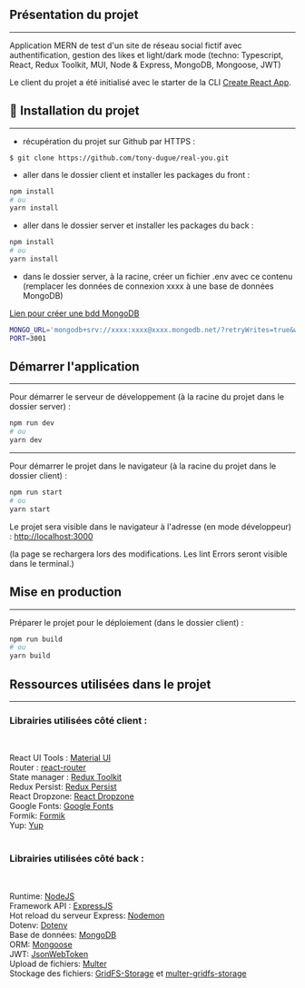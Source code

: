 ## Présentation du projet
***

Application MERN de test d'un site de réseau social fictif avec authentification, gestion des likes et light/dark mode (techno: Typescript, React, Redux Toolkit, MUI, Node & Express, MongoDB, Mongoose, JWT)

Le client du projet a été initialisé avec le starter de la CLI [Create React App](https://github.com/facebook/create-react-app).


## 🚀 Installation du projet
***

- récupération du projet sur Github par HTTPS :

```shell script
$ git clone https://github.com/tony-dugue/real-you.git
```

- aller dans le dossier client et installer les packages du front :
```bash
npm install
# ou
yarn install
```

- aller dans le dossier server et installer les packages du back :
```bash
npm install
# ou
yarn install
```

- dans le dossier server, à la racine, créer un fichier .env avec ce contenu (remplacer les données de connexion xxxx à une base de données MongoDB)

[Lien pour créer une bdd MongoDB](https://www.mongodb.com/cloud)

```bash
MONGO_URL='mongodb+srv://xxxx:xxxx@xxxx.mongodb.net/?retryWrites=true&w=majority'
PORT=3001
```

## Démarrer l'application
***
Pour démarrer le serveur de développement (à la racine du projet dans le dossier server) :
```bash
npm run dev
# ou
yarn dev
```

***
Pour démarrer le projet dans le navigateur (à la racine du projet dans le dossier client) :
```bash
npm run start
# ou
yarn start
```

Le projet sera visible dans le navigateur à l'adresse (en mode développeur) :
[http://localhost:3000](http://localhost:3000)

(la page se rechargera lors des modifications.
Les lint Errors seront visible dans le terminal.)

## Mise en production
***

Préparer le projet pour le déploiement (dans le dossier client) :

```bash
npm run build
# ou
yarn build
```

## Ressources utilisées dans le projet
***

### Librairies utilisées côté client :
</br>

React UI Tools : [Material UI](https://mui.com/material-ui/getting-started/installation/)<br />
Router : [react-router](https://reactrouter.com) <br />
State manager : [Redux Toolkit](https://redux-toolkit.js.org/introduction/getting-started) <br />
Redux Persist: [Redux Persist](https://github.com/rt2zz/redux-persist) <br />
React Dropzone: [React Dropzone](https://react-dropzone.js.org/) <br />
Google Fonts: [Google Fonts](https://fonts.google.com/) <br />
Formik: [Formik](https://formik.org/docs/overview) <br />
Yup: [Yup](https://github.com/jquense/yup) <br />
</br>
### Librairies utilisées côté back :
</br>

Runtime: [NodeJS](https://nodejs.org/en/download/) <br />
Framework API : [ExpressJS](https://expressjs.com/fr) <br />
Hot reload du serveur Express: [Nodemon](https://github.com/remy/nodemon) <br />
Dotenv: [Dotenv](https://github.com/motdotla/dotenv) <br />
Base de données: [MongoDB](https://www.mongodb.com/) <br />
ORM: [Mongoose](https://github.com/Automattic/mongoose) <br />
JWT: [JsonWebToken](https://github.com/auth0/node-jsonwebtoken) <br />
Upload de fichiers: [Multer](https://github.com/expressjs/multer) <br />
Stockage des fichiers: [GridFS-Storage](https://github.com/devconcept/) et [multer-gridfs-storage](https://github.com/devconcept/multer-gridfs-storage ) <br />

